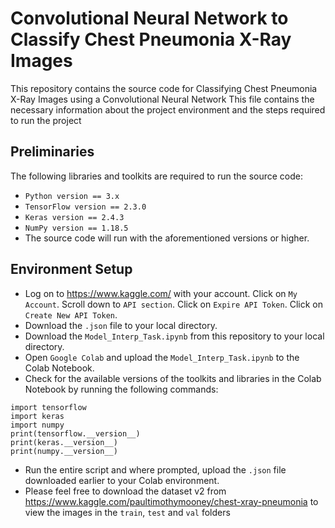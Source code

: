 # Convolutional Neural Network to Classify Chest Pneumonia X-Ray Images
This repository contains the source code for Classifying Chest Pneumonia X-Ray Images using a Convolutional Neural Network
This file contains the necessary information about the project environment and the steps required to run the project

## Preliminaries 
The following libraries and toolkits are required to run the source code:

- ```Python version == 3.x ```
- ```TensorFlow version == 2.3.0 ```
- ```Keras version == 2.4.3 ```
- ```NumPy version == 1.18.5 ```
- The source code will run with the aforementioned versions or higher.

## Environment Setup

- Log on to https://www.kaggle.com/ with your account. Click on `My Account`. Scroll down to `API section`. Click on `Expire API Token`. Click on `Create New API Token`.
- Download the `.json` file to your local directory.
- Download the `Model_Interp_Task.ipynb` from this repository to your local directory. 
- Open `Google Colab` and upload the `Model_Interp_Task.ipynb` to the Colab Notebook.
- Check for the available versions of the toolkits and libraries in the Colab Notebook by running the following commands:
```
import tensorflow
import keras
import numpy
print(tensorflow.__version__)
print(keras.__version__)
print(numpy.__version__)

```
- Run the entire script and where prompted, upload the `.json` file downloaded earlier to your Colab environment.
- Please feel free to download the dataset v2 from https://www.kaggle.com/paultimothymooney/chest-xray-pneumonia to view the images in the `train`, `test` and `val` folders
